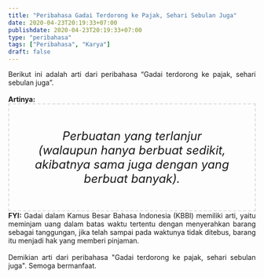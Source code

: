 ```yaml
---
title: "Peribahasa Gadai Terdorong ke Pajak, Sehari Sebulan Juga"
date: 2020-04-23T20:19:33+07:00
publishdate: 2020-04-23T20:19:33+07:00
type: "peribahasa"
tags: ["Peribahasa", "Karya"]
draft: false
---
```


<div dir="ltr" style="text-align: left;" trbidi="on"><div style="text-align: justify;">Berikut ini adalah arti dari peribahasa “Gadai terdorong ke pajak, sehari sebulan juga”.</div><br /><div style="text-align: justify;"><b>Artinya:</b></div><div style="border: 2px dashed #ddd; font-size: 24px; height: auto; margin: 0 auto; padding: 50px; text-align: center; width: auto;"><i>Perbuatan yang terlanjur (walaupun hanya berbuat sedikit, akibatnya sama juga dengan yang berbuat banyak).</i></div><div style="text-align: justify;"><b>FYI:</b> Gadai dalam Kamus Besar Bahasa Indonesia (KBBI) memiliki arti, yaitu meminjam uang dalam batas waktu tertentu dengan menyerahkan barang sebagai tanggungan, jika telah sampai pada waktunya tidak ditebus, barang itu menjadi hak yang memberi pinjaman.<br /><br /></div><div style="text-align: justify;">Demikian arti dari peribahasa "Gadai terdorong ke pajak, sehari sebulan juga". Semoga bermanfaat.</div></div>
